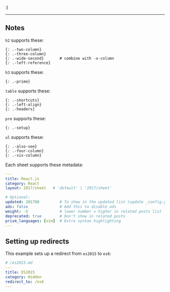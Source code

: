 :)

---

## Notes

`h2` supports these:

    {: .-two-column}
    {: .-three-column}
    {: .-wide-second}       # combine with -x-column
    {: .-left-reference}

`h3` supports these:

    {: .-prime}

`table` supports these:

    {: .-shortcuts}
    {: .-left-align}
    {: .-headers}

`pre` supports these:

    {: .-setup}

`ul` supports these:

    {: .-also-see}
    {: .-four-column}
    {: .-six-column}

Each sheet supports these metadata:

```yml
---
title: React.js
category: React
layout: 2017/sheet   # 'default' | '2017/sheet'

# Optional:
updated: 201708         # To show in the updated list (update _config.yml)
ads: false              # Add this to disable ads
weight: -5              # lower number = higher in related posts list
deprecated: true        # Don't show in related posts
prism_languages: [vim]  # Extra syntax highlighting
---
```

## Setting up redirects

This example sets up a redirect from `es2015` to `es6`:

```yml
# /es2015.md
---
title: ES2015
category: Hidden
redirect_to: /es6
---
```
